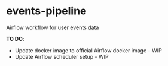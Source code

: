 # events-pipeline
Airflow workflow for user events data

**TO DO**:
- Update docker image to official Airflow docker image - WIP
- Update Airflow scheduler setup - WIP
